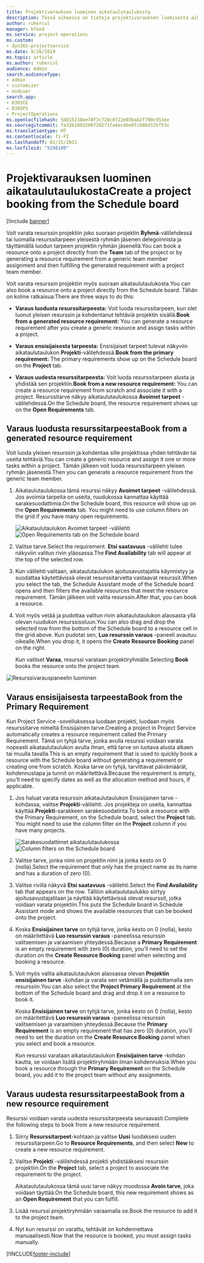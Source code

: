 ```yaml
---
title: Projektivarauksen luominen aikataulutaulukosta
description: Tässä aiheessa on tietoja projektivarauksen luomisesta aikataulutaulukosta.
author: ruhercul
manager: kfend
ms.service: project-operations
ms.custom:
- dyn365-projectservice
ms.date: 9/26/2019
ms.topic: article
ms.author: ruhercul
audience: Admin
search.audienceType:
- admin
- customizer
- enduser
search.app:
- D365CE
- D365PS
- ProjectOperations
ms.openlocfilehash: 5d815210ee78f3c728c0722e03bab2f790c953ee
ms.sourcegitcommit: fa32b1893286f20271fa4ec4be8fc68bd135f53c
ms.translationtype: HT
ms.contentlocale: fi-FI
ms.lasthandoff: 02/15/2021
ms.locfileid: "5286109"
---
```

# <a name="create-a-project-booking-from-the-schedule-board"></a><span data-ttu-id="0f53e-103">Projektivarauksen luominen aikataulutaulukosta</span><span class="sxs-lookup"><span data-stu-id="0f53e-103">Create a project booking from the Schedule board</span></span>

[!include [banner](../includes/psa-now-project-operations.md)]

<span data-ttu-id="0f53e-104">Voit varata resurssin projektiin joko suoraan projektin **Ryhmä**-välilehdessä tai luomalla resurssitarpeen yleisestä ryhmän jäsenen delegoinnista ja täyttämällä luodun tarpeen projektin ryhmän jäsenellä.</span><span class="sxs-lookup"><span data-stu-id="0f53e-104">You can book a resource onto a project directly from the **Team** tab of the project or by generating a resource requirement from a generic team member assignment and then fulfilling the generated requirement with a project team member.</span></span>

<span data-ttu-id="0f53e-105">Voit varata resurssin projektiin myös suoraan aikataulutaulukosta.</span><span class="sxs-lookup"><span data-stu-id="0f53e-105">You can also book a resource onto a project directly from the Schedule board.</span></span> <span data-ttu-id="0f53e-106">Tähän on kolme ratkaisua:</span><span class="sxs-lookup"><span data-stu-id="0f53e-106">There are three ways to do this:</span></span>

- <span data-ttu-id="0f53e-107">**Varaus luodusta resurssitarpeesta:** Voit luoda resurssitarpeen, kun olet luonut yleisen resurssin ja kohdentanut tehtäviä projektin sisällä.</span><span class="sxs-lookup"><span data-stu-id="0f53e-107">**Book from a generated resource requirement:** You can generate a resource requirement after you create a generic resource and assign tasks within a project.</span></span>

- <span data-ttu-id="0f53e-108">**Varaus ensisijaisesta tarpeesta:** Ensisijaiset tarpeet tulevat näkyviin aikataulutaulukon **Projekti**-välilehdessä.</span><span class="sxs-lookup"><span data-stu-id="0f53e-108">**Book from the primary requirement:** The primary requirements show up on the Schedule board on the **Project** tab.</span></span> 

- <span data-ttu-id="0f53e-109">**Varaus uudesta resurssitarpeesta:** Voit luoda resurssitarpeen alusta ja yhdistää sen projektiin.</span><span class="sxs-lookup"><span data-stu-id="0f53e-109">**Book from a new resource requirement:** You can create a resource requirement from scratch and associate it with a project.</span></span> <span data-ttu-id="0f53e-110">Resurssitarve näkyy aikataulutaulukossa **Avoimet tarpeet** -välilehdessä.</span><span class="sxs-lookup"><span data-stu-id="0f53e-110">On the Schedule board, the resource requirement shows up on the **Open Requirements** tab.</span></span>

## <a name="book-from-a-generated-resource-requirement"></a><span data-ttu-id="0f53e-111">Varaus luodusta resurssitarpeesta</span><span class="sxs-lookup"><span data-stu-id="0f53e-111">Book from a generated resource requirement</span></span>

<span data-ttu-id="0f53e-112">Voit luoda yleisen resurssin ja kohdentaa sille projektissa yhden tehtävän tai useita tehtäviä.</span><span class="sxs-lookup"><span data-stu-id="0f53e-112">You can create a generic resource and assign it one or more tasks within a project.</span></span> <span data-ttu-id="0f53e-113">Tämän jälkeen voit luoda resurssitarpeen yleisen ryhmän jäsenestä.</span><span class="sxs-lookup"><span data-stu-id="0f53e-113">Then you can generate a resource requirement from the generic team member.</span></span> 

1.  <span data-ttu-id="0f53e-114">Aikataulutaulukossa tämä resurssi näkyy **Avoimet tarpeet** -välilehdessä. Jos avoimia tarpeita on useita, ruudukossa kannattaa käyttää sarakesuodattimia.</span><span class="sxs-lookup"><span data-stu-id="0f53e-114">On the Schedule board, this resource will show up on the **Open Requirements** tab. You might need to use column filters on the grid if you have many open requirements.</span></span> 

    <span data-ttu-id="0f53e-115">![Aikataulutaulukon Avoimet tarpeet -välilehti](media/FAQ-Project-Booking-Schedule-Board-1.png "Varausten ja delegointien taulukon näyttökuva")</span><span class="sxs-lookup"><span data-stu-id="0f53e-115">![Open Requirements tab on the Schedule board](media/FAQ-Project-Booking-Schedule-Board-1.png "Screenshot of bookings and assignments table")</span></span>

2. <span data-ttu-id="0f53e-116">Valitse tarve.</span><span class="sxs-lookup"><span data-stu-id="0f53e-116">Select the requirement.</span></span> <span data-ttu-id="0f53e-117">**Etsi saatavuus** -välilehti tulee näkyviin valitun rivin yläosassa.</span><span class="sxs-lookup"><span data-stu-id="0f53e-117">The **Find Availability** tab will appear at the top of the selected row.</span></span>
 
3. <span data-ttu-id="0f53e-118">Kun välilehti valitaan, aikataulutaulukon ajoitusavustajatila käynnistyy ja suodattaa käytettävissä olevat resurssitarvetta vastaavat resurssit.</span><span class="sxs-lookup"><span data-stu-id="0f53e-118">When you select the tab, the Schedule Assistant mode of the Schedule board opens and then filters the available resources that meet the resource requirement.</span></span> <span data-ttu-id="0f53e-119">Tämän jälkeen voit valita resurssin.</span><span class="sxs-lookup"><span data-stu-id="0f53e-119">After that, you can book a resource.</span></span>

4. <span data-ttu-id="0f53e-120">Voit myös vetää ja pudottaa valitun rivin aikataulutaulukon alaosasta yllä olevan ruudukon resurssisoluun.</span><span class="sxs-lookup"><span data-stu-id="0f53e-120">You can also drag and drop the selected row from the bottom of the Schedule board to a resource cell in the grid above.</span></span> <span data-ttu-id="0f53e-121">Kun pudotat sen, **Luo resurssin varaus** -paneeli avautuu oikealle.</span><span class="sxs-lookup"><span data-stu-id="0f53e-121">When you drop it, it opens the **Create Resource Booking** panel on the right.</span></span>

    <span data-ttu-id="0f53e-122">Kun valitset **Varaa**, resurssi varataan projektiryhmälle.</span><span class="sxs-lookup"><span data-stu-id="0f53e-122">Selecting **Book** books the resource onto the project team.</span></span>

![Resurssivarauspaneelin luominen](media/FAQ-Project-Booking-Schedule-Board-6.png "")
 

## <a name="book-from-the-primary-requirement"></a><span data-ttu-id="0f53e-124">Varaus ensisijaisesta tarpeesta</span><span class="sxs-lookup"><span data-stu-id="0f53e-124">Book from the Primary Requirement</span></span>

<span data-ttu-id="0f53e-125">Kun Project Service -sovelluksessa luodaan projekti, luodaan myös resurssitarve nimeltä Ensisijainen tarve.</span><span class="sxs-lookup"><span data-stu-id="0f53e-125">Creating a project in Project Service automatically creates a resource requirement called the Primary Requirement.</span></span> <span data-ttu-id="0f53e-126">Tämä on tyhjä tarve, jonka avulla resurssi voidaan varata nopeasti aikataulutaulukon avulla ilman, että tarve on luotava alusta alkaen tai muulla tavalla.</span><span class="sxs-lookup"><span data-stu-id="0f53e-126">This is an empty requirement that is used to quickly book a resource with the Schedule board without generating a requirement or creating one from scratch.</span></span> <span data-ttu-id="0f53e-127">Koska tarve on tyhjä, tarvittavat päivämäärät, kohdennustapa ja tunnit on määritettävä.</span><span class="sxs-lookup"><span data-stu-id="0f53e-127">Because the requirement is empty, you’ll need to specify dates as well as the allocation method and hours, if applicable.</span></span> 

1. <span data-ttu-id="0f53e-128">Jos haluat varata resurssin aikataulutaulukon Ensisijainen tarve -kohdassa, valitse **Projekti**-välilehti. Jos projekteja on useita, kannattaa käyttää **Projekti**-sarakkeen sarakesuodatinta.</span><span class="sxs-lookup"><span data-stu-id="0f53e-128">To book a resource with the Primary Requirement, on the Schedule board, select the **Project** tab. You might need to use the column filter on the **Project** column if you have many projects.</span></span>

   <span data-ttu-id="0f53e-129">![Sarakesuodattimet aikataulutaulukossa](media/FAQ-Project-Booking-Schedule-Board-2.png "Varausten ja delegointien taulukon näyttökuva")</span><span class="sxs-lookup"><span data-stu-id="0f53e-129">![Column filters on the Schedule board](media/FAQ-Project-Booking-Schedule-Board-2.png "Screenshot of bookings and assignments table")</span></span>

2. <span data-ttu-id="0f53e-130">Valitse tarve, jonka nimi on projektin nimi ja jonka kesto on 0 (nolla).</span><span class="sxs-lookup"><span data-stu-id="0f53e-130">Select the requirement that only has the project name as its name and has a duration of zero (0).</span></span>

3. <span data-ttu-id="0f53e-131">Valitse rivillä näkyvä **Etsi saatavuus** -välilehti.</span><span class="sxs-lookup"><span data-stu-id="0f53e-131">Select the **Find Availability** tab that appears on the row.</span></span> <span data-ttu-id="0f53e-132">Tällöin aikataulutaulukko siirtyy ajoitusavustajatilaan ja näyttää käytettävissä olevat resurssit, jotka voidaan varata projektiin.</span><span class="sxs-lookup"><span data-stu-id="0f53e-132">This puts the Schedule board in Schedule Assistant mode and shows the available resources that can be booked onto the project.</span></span>

4. <span data-ttu-id="0f53e-133">Koska **Ensisijainen tarve** on tyhjä tarve, jonka kesto on 0 (nolla), kesto on määritettävä **Luo resurssin varaus** -paneelissa resurssin valitsemisen ja varaamisen yhteydessä.</span><span class="sxs-lookup"><span data-stu-id="0f53e-133">Because a **Primary Requirement** is an empty requirement with zero (0) duration, you’ll need to set the duration on the **Create Resource Booking** panel when selecting and booking a resource.</span></span>

5. <span data-ttu-id="0f53e-134">Voit myös valita aikataulutaulukon alaosassa olevan **Projektin ensisijainen tarve** -kohdan ja varata sen vetämällä ja pudottamalla sen resurssiin.</span><span class="sxs-lookup"><span data-stu-id="0f53e-134">You can also select the **Project Primary Requirement** at the bottom of the Schedule board and drag and drop it on a resource to book it.</span></span>
 
    <span data-ttu-id="0f53e-135">Koska **Ensisijainen tarve** on tyhjä tarve, jonka kesto on 0 (nolla), kesto on määritettävä **Luo resurssin varaus** -paneelissa resurssin valitsemisen ja varaamisen yhteydessä.</span><span class="sxs-lookup"><span data-stu-id="0f53e-135">Because the **Primary Requirement** is an empty requirement that has zero (0) duration, you’ll need to set the duration on the **Create Resource Booking** panel when you select and book a resource.</span></span>
 
    <span data-ttu-id="0f53e-136">Kun resurssi varataan aikataulutaulukon **Ensisijainen tarve** -kohdan kautta, se voidaan lisätä projektiryhmään ilman kohdennuksia.</span><span class="sxs-lookup"><span data-stu-id="0f53e-136">When you book a resource through the **Primary Requirement** on the Schedule board, you add it to the project team without any assignments.</span></span>
 
## <a name="book-from-a-new-resource-requirement"></a><span data-ttu-id="0f53e-137">Varaus uudesta resurssitarpeesta</span><span class="sxs-lookup"><span data-stu-id="0f53e-137">Book from a new resource requirement</span></span>
<span data-ttu-id="0f53e-138">Resurssi voidaan varata uudesta resurssitarpeesta seuraavasti.</span><span class="sxs-lookup"><span data-stu-id="0f53e-138">Complete the following steps to book from a new resource requirement.</span></span> 

1. <span data-ttu-id="0f53e-139">Siirry **Resurssitarpeet**-kohtaan ja valitse **Uusi** luodaksesi uuden resurssitarpeen.</span><span class="sxs-lookup"><span data-stu-id="0f53e-139">Go to **Resource Requirements**, and then select **New** to create a new resource requirement.</span></span>

2. <span data-ttu-id="0f53e-140">Valitse **Projekti** -välilehdessä projekti yhdistääksesi resurssin projektiin.</span><span class="sxs-lookup"><span data-stu-id="0f53e-140">On the **Project** tab, select a project to associate the requirement to the project.</span></span>
 
    <span data-ttu-id="0f53e-141">Aikataulutaulukossa tämä uusi tarve näkyy muodossa **Avoin tarve**, joka voidaan täyttää.</span><span class="sxs-lookup"><span data-stu-id="0f53e-141">On the Schedule board, this new requirement shows as an **Open Requirement** that you can fulfill.</span></span>

3. <span data-ttu-id="0f53e-142">Lisää resurssi projektiryhmään varaamalla se.</span><span class="sxs-lookup"><span data-stu-id="0f53e-142">Book the resource to add it to the project team.</span></span>

4. <span data-ttu-id="0f53e-143">Nyt kun resurssi on varattu, tehtävät on kohdennettava manuaalisesti.</span><span class="sxs-lookup"><span data-stu-id="0f53e-143">Now that the resource is booked, you must assign tasks manually.</span></span>



[!INCLUDE[footer-include](../includes/footer-banner.md)]